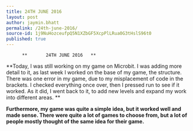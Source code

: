 ```yaml
---
title: 24TH JUNE 2016
layout: post
author: jaymin.bhatt
permalink: /24th-june-2016/
source-id: 1j9NuHozceufpQ5N1XZbGF5XcpPlLRua0G3tHslS96t0
published: true
---
```

          **       24TH JUNE 2016   **

**Today, I was still working on my game on Microbit. I was adding more detail to it, as last week I worked on the base of my game, the structure. There was one error in my game, due to my misplacement of code in the brackets. I checked everything once over, then I pressed run to see if it worked. As it did, I went back to it, to add new levels and expand my work into different areas. **

**Furthermore, my game was quite a simple idea, but it worked well and made sense. There were quite a lot of games to choose from, but a lot of people mostly thought of the same idea for their game.**

